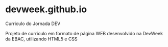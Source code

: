 # devweek.github.io
Curriculo do Jornada DEV

Projeto de curriculo em formato de página WEB desenvolvido na DevWeek da EBAC, utilizando HTML5 e CSS